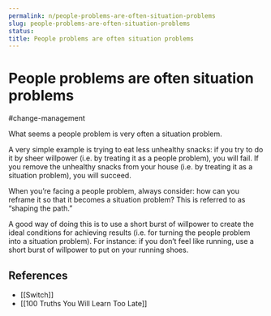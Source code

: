 ```yaml
---
permalink: n/people-problems-are-often-situation-problems
slug: people-problems-are-often-situation-problems
status: 
title: People problems are often situation problems
---
```

# People problems are often situation problems

#change-management

What seems a people problem is very often a situation problem.

A very simple example is trying to eat less unhealthy snacks: if you try to do it by sheer willpower (i.e. by treating it as a people problem), you will fail. If you remove the unhealthy snacks from your house (i.e. by treating it as a situation problem), you will succeed.

When you’re facing a people problem, always consider: how can you reframe it so that it becomes a situation problem? This is referred to as “shaping the path.”

A good way of doing this is to use a short burst of willpower to create the ideal conditions for achieving results (i.e. for turning the people problem into a situation problem). For instance: if you don’t feel like running, use a short burst of willpower to put on your running shoes.

## References

- [[Switch]]
- [[100 Truths You Will Learn Too Late]]
